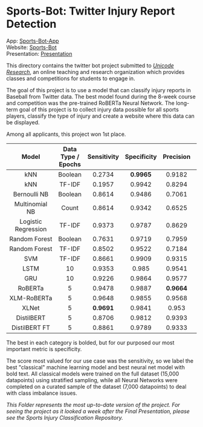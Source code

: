 # Sports-Bot: Twitter Injury Report Detection

App: [Sports-Bot-App](https://sports-bot-app.herokuapp.com/) <br>
Website: [Sports-Bot](https://sports-bot.netlify.app/)<br>
Presentation: [Presentation](https://github.com/Jhagrut/Sports-Bot/blob/main/Project%20Presentation/Classification_Gathering%20of%20Sports%20Injury%20Data%20Presentation.pdf)<br>

This directory contains the twitter bot project submitted to [*Unicode Research*](https://djunicode.in/),
an online teaching and research organization which provides classes and competitions
for students to engage in.

The goal of this project is to use a model that can classify injury
reports in Baseball from Twitter data. The best model found during the 8-week course
and competition was the pre-trained RoBERTa Neural Network. The long-term goal of this
project is to collect injury data possible for all sports players, classify the type of injury and create a website where this data can be displayed.

Among all applicants, this project won 1st place.

<center>

|  Model  |  Data Type / Epochs  |  Sensitivity  | Specificity |  Precision  |  F1 Score  |  Accuracy  |
|:---:|:---:|:---:|:---:|:---:|:---:|:---:|
| kNN | Boolean | 0.2734 | **0.9965** | 0.9182 | 0.4214 | 0.9058 |
| kNN | TF-IDF | 0.1957 | 0.9942 | 0.8294 | 0.3167 | 0.8941 |
| Bernoulli NB | Boolean | 0.8614 | 0.9486 | 0.7061 | 0.776 | 0.9377 |
| Multinomial NB | Count | 0.8614 | 0.9342 | 0.6525 | 0.7425 | 0.9251 |
| Logistic Regression | TF-IDF | 0.9373 | 0.9787 | 0.8629 | 0.8986 | 0.9735 |
| Random Forest | Boolean | 0.7631 | 0.9719 | 0.7959 | 0.7792 | 0.9458 |
| Random Forest | TF-IDF | 0.8502 | 0.9522 | 0.7184 | 0.7787 | 0.9394 |
| SVM | TF-IDF | 0.8661 | 0.9909 | 0.9315 | 0.8976 | 0.9752 |
| LSTM | 10 | 0.9353 | 0.985 | 0.9541 | 0.9466 | 0.9726 |
| GRU | 10 | 0.9226 | 0.9864 | 0.9577 | 0.9398 | 0.9705 |
| RoBERTa | 5 | 0.9478 | 0.9887 | **0.9664** | 0.957 | 0.9782 |
| XLM-RoBERTa | 5 | 0.9648 | 0.9855 | 0.9568 | 0.9608 | **0.9803** |
| XLNet | 5 | **0.9691** | 0.9841 | 0.953 | **0.9609** | **0.9803** |
| DistilBERT | 5 | 0.8706 | 0.9812 | 0.9393 | 0.9036 | 0.9536 |
| DistilBERT FT | 5 | 0.8861 | 0.9789 | 0.9333 | 0.9091 | 0.9557 |

</center>

The best in each category is bolded, but for our purposed our most important
metric is specificity.

The score most valued for our use case was the sensitivity, so we label the best
"classical" machine learning model and best neural net model with bold text. All 
classical models were trained on the full dataset (15,000 datapoints) using 
stratified sampling, while all Neural Networks were completed on a curated sample 
of the dataset (7,000 datapoints) to deal with class imbalance issues.

*This Folder represents the most up-to-date version of the project. For seeing
the project as it looked a week after the Final Presentation, please see the
Sports Injury Classification Repository.*
